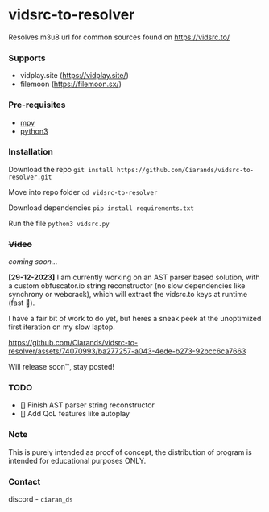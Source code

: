 # vidsrc-to-resolver
Resolves m3u8 url for common sources found on https://vidsrc.to/

### Supports
- vidplay.site (https://vidplay.site/)
- filemoon (https://filemoon.sx/)

### Pre-requisites
- [mpv](https://mpv.io/)
- [python3](https://www.python.org/)

### Installation
Download the repo
```git install https://github.com/Ciarands/vidsrc-to-resolver.git```

Move into repo folder
```cd vidsrc-to-resolver```

Download dependencies
```pip install requirements.txt```

Run the file
```python3 vidsrc.py```

### ~~Video~~
*coming soon...*

**[29-12-2023]** I am currently working on an AST parser based solution, with a custom obfuscator.io string reconstructor (no slow dependencies like synchrony or webcrack), which will extract the vidsrc.to keys at runtime (fast 💪).

I have a fair bit of work to do yet, but heres a sneak peek at the unoptimized first iteration on my slow laptop.

https://github.com/Ciarands/vidsrc-to-resolver/assets/74070993/ba277257-a043-4ede-b273-92bcc6ca7663

Will release soon™️, stay posted!

### TODO
- [] Finish AST parser string reconstructor 
- [] Add QoL features like autoplay 

### Note
This is purely intended as proof of concept, the distribution of program is intended for educational purposes ONLY. 

### Contact
discord - `ciaran_ds`
